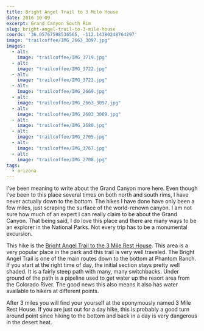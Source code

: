 ```yaml
---
title: Bright Angel Trail to 3 Mile House
date: 2016-10-09
excerpt: Grand Canyon South Rim
slug: bright-angel-trail-to-3-mile-house
coords: '36.05767598536565, -112.14380248764297'
image: "trailcoffee/IMG_2663_3097.jpg"
images:
  - alt: 
    image: "trailcoffee/IMG_3719.jpg"
  - alt: 
    image: "trailcoffee/IMG_3722.jpg"
  - alt: 
    image: "trailcoffee/IMG_3723.jpg"
  - alt: 
    image: "trailcoffee/IMG_2669.jpg"
  - alt: 
    image: "trailcoffee/IMG_2663_3097.jpg"
  - alt: 
    image: "trailcoffee/IMG_2683_3089.jpg"
  - alt: 
    image: "trailcoffee/IMG_2680.jpg"
  - alt: 
    image: "trailcoffee/IMG_2705.jpg"
  - alt: 
    image: "trailcoffee/IMG_3767.jpg"
  - alt: 
    image: "trailcoffee/IMG_2708.jpg"
tags:
  - arizona
---
```

I’ve been meaning to write about the Grand Canyon more here. Even though I’ve been to this place several times on both north and south rims, I have never actually down to the bottom. The hikes I have done have only been a few miles, just scraping the surface of the world-renown canyon. I am not sure how much of an expert I can really claim to be about the Grand Canyon. That being said, I do love this place and there are many ways to be an explorer in the National Parks. Not every trip has to be a monumental excursion.

This hike is the <a href="https://www.nps.gov/grca/planyourvisit/day-hiking.htm">Bright Angel Trail to the 3 Mile Rest House</a>. This area is a very popular place in the park and this trail is very well traveled. The Bright Angel Trail is one of the main routes down to the bottom at Phantom Ranch. If you start at the right time of day, the initial section stays pretty well shaded. It is a fairly steep path with many, many switchbacks. Under ground of the path is a pipeline used to get water up the resort area from the Colorado River. The good news this also means it also has water available to hikers at different points.

After 3 miles you will find your yourself at the eponymously named 3 Mile Rest House. If you are just out for a day hike, this is probably a good turn around point since hiking to the bottom and back in a day is very dangerous in the desert heat.

